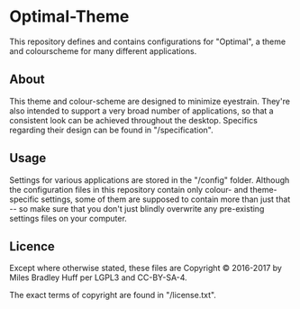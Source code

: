 <!----------------------------------------------------------------------------->
# Optimal-Theme

This repository defines and contains configurations for "Optimal", a theme and
colourscheme for many different applications.

<!----------------------------------------------------------------------------->
## About

This theme and colour-scheme are designed to minimize eyestrain.  They're also
intended to support a very broad number of applications, so that a consistent
look can be achieved throughout the desktop.  Specifics regarding their design
can be found in "/specification".

<!----------------------------------------------------------------------------->
## Usage

Settings for various applications are stored in the "/config" folder.  Although
the configuration files in this repository contain only colour- and theme-
specific settings, some of them are supposed to contain more than just that --
so make sure that you don't just blindly overwrite any pre-existing settings
files on your computer.

<!----------------------------------------------------------------------------->
## Licence

Except where otherwise stated, these files are Copyright © 2016-2017 by Miles
Bradley Huff per LGPL3 and CC-BY-SA-4.

The exact terms of copyright are found in "/license.txt".
